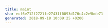```yaml
---
title: maint
sha: ecf6e712f2721fe27431f0093d176c4c2e9bde71
generated: 2018-09-18 10:09:25 +0200
---
```

